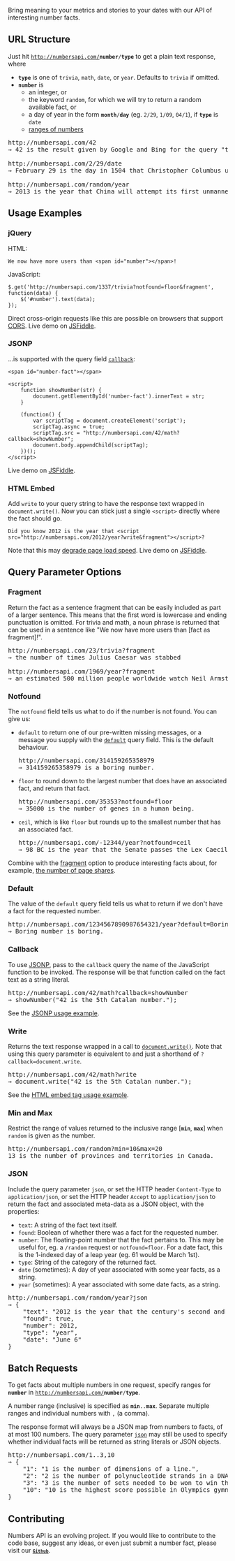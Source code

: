 Bring meaning to your metrics and stories to your dates with our API of interesting number facts.

## URL Structure

Just hit <code>http://numbersapi.com/<strong>number</strong>/<strong>type</strong></code> to get a plain text response, where

- **`type`** is one of `trivia`, `math`, `date`, or `year`. Defaults to `trivia` if omitted.
- **`number`** is
  - an integer, or
  - the keyword `random`, for which we will try to return a random available fact, or
  - a day of year in the form <code><strong>month</strong>/<strong>day</strong></code> (eg. `2/29`, `1/09`, `04/1`), if **`type`** is `date`
  - <a href="#batching">ranges of numbers</a>

<pre>
http://numbersapi.com/42
&rArr; 42 is the result given by Google and Bing for the query "the answer to life the universe and everything".

http://numbersapi.com/2/29/date
&rArr; February 29 is the day in 1504 that Christopher Columbus uses his knowledge of a lunar eclipse to convince Native Americans to provide him with supplies.

http://numbersapi.com/random/year
&rArr; 2013 is the year that China will attempt its first unmanned Moon landing.
</pre>

## Usage Examples

### jQuery

HTML:

    We now have more users than <span id="number"></span>!

JavaScript:

    $.get('http://numbersapi.com/1337/trivia?notfound=floor&fragment', function(data) {
        $('#number').text(data);
    });

Direct cross-origin requests like this are possible on browsers that support [CORS](http://en.wikipedia.org/wiki/Cross-Origin_Resource_Sharing). Live demo on [JSFiddle](http://jsfiddle.net/divad12/ffHEh/).

### JSONP

...is supported with the query field [`callback`](#callback):

    <span id="number-fact"></span>

    <script>
        function showNumber(str) {
            document.getElementById('number-fact').innerText = str;
        }

        (function() {
            var scriptTag = document.createElement('script');
            scriptTag.async = true;
            scriptTag.src = "http://numbersapi.com/42/math?callback=showNumber";
            document.body.appendChild(scriptTag);
        })();
    </script>

Live demo on [JSFiddle](http://jsfiddle.net/divad12/4A6Pw/).

<h3 id="single-script-tag">HTML Embed</h3>

Add `write` to your query string to have the response text wrapped in `document.write()`. Now you can stick just a single `<script>` directly where the fact should go.

    Did you know 2012 is the year that <script src="http://numbersapi.com/2012/year?write&fragment"></script>?

Note that this may <a href="http://developer.yahoo.com/performance/rules.html#js_bottom">degrade page load speed</a>. Live demo on [JSFiddle](http://jsfiddle.net/divad12/vd58j/).

## Query Parameter Options

### Fragment

Return the fact as a sentence fragment that can be easily included as part of a larger sentence. This means that the first word is lowercase and ending punctuation is omitted. For trivia and math, a noun phrase is returned that can be used in a sentence like "We now have more users than [fact as fragment]!".

<pre>
http://numbersapi.com/23/trivia?fragment
&rArr; the number of times Julius Caesar was stabbed

http://numbersapi.com/1969/year?fragment
&rArr; an estimated 500 million people worldwide watch Neil Armstrong take his historic first steps on the Moon
</pre>

### Notfound

The `notfound` field tells us what to do if the number is not found. You can give us:

- `default` to return one of our pre-written missing messages, or a message you supply with the [`default`](#default) query field. This is the default behaviour.
  <pre>http://numbersapi.com/314159265358979
  &rArr; 314159265358979 is a boring number.</pre>
- `floor` to round down to the largest number that does have an associated fact, and return that fact.
  <pre>http://numbersapi.com/35353?notfound=floor
  &rArr; 35000 is the number of genes in a human being.</pre>
- `ceil`, which is like `floor` but rounds up to the smallest number that has an associated fact.
  <pre>http://numbersapi.com/-12344/year?notfound=ceil
  &rArr; 98 BC is the year that the Senate passes the Lex Caecilia Didia which bans omnibus bills.</pre>

Combine with the [fragment](#fragment) option to produce interesting facts about, for example, [the number of page shares](#visitors).

### Default

The value of the `default` query field tells us what to return if we don't have a fact for the requested number.

<pre>
http://numbersapi.com/1234567890987654321/year?default=Boring+number+is+boring.
&rArr; Boring number is boring.
</pre>

### Callback

To use [JSONP](http://en.wikipedia.org/wiki/JSONP), pass to the `callback` query the name of the JavaScript function to be invoked. The response will be that function called on the fact text as a string literal.

<pre>
http://numbersapi.com/42/math?callback=showNumber
&rArr; showNumber("42 is the 5th Catalan number.");
</pre>

See the [JSONP usage example](#jsonp).

### Write

Returns the text response wrapped in a call to [`document.write()`](https://developer.mozilla.org/en/document.write). Note that using this query parameter is equivalent to and just a shorthand of `?callback=document.write`.

<pre>
http://numbersapi.com/42/math?write
&rArr; document.write("42 is the 5th Catalan number.");
</pre>

See the [HTML embed tag usage example](#single-script-tag).

### Min and Max

Restrict the range of values returned to the inclusive range \[**`min`**, **`max`**\] when `random` is given as the number.

<pre>
http://numbersapi.com/random?min=10&max=20
13 is the number of provinces and territories in Canada.
</pre>

### JSON

Include the query parameter `json`, or set the HTTP header `Content-Type` to `application/json`, or set the HTTP header `Accept` to `application/json` to return the fact and associated meta-data as a JSON object, with the properties:

- `text`: A string of the fact text itself.
- `found`: Boolean of whether there was a fact for the requested number.
- `number`: The floating-point number that the fact pertains to. This may be useful for, eg. a `/random` request or `notfound=floor`. For a date fact, this is the 1-indexed day of a leap year (eg. 61 would be March 1st).
- `type`: String of the category of the returned fact.
- `date` (sometimes): A day of year associated with some year facts, as a string.
- `year` (sometimes): A year associated with some date facts, as a string.

<pre>
http://numbersapi.com/random/year?json
&rArr; {
    "text": "2012 is the year that the century's second and last solar transit of Venus occurs on June 6.",
    "found": true,
    "number": 2012,
    "type": "year",
    "date": "June 6"
}
</pre>

<h2 id="batching">Batch Requests</h2>

To get facts about multiple numbers in one request, specify ranges for <code><strong>number</strong></code> in <code>http://numbersapi.com/<strong>number</strong>/<strong>type</strong></code>.

A number range (inclusive) is specified as <code><strong>min</strong>..<strong>max</strong></code>. Separate multiple ranges and individual numbers with `,` (a comma).

The response format will always be a JSON map from numbers to facts, of at most 100 numbers. The query parameter [`json`](/#json) may still be used to specify whether individual facts will be returned as string literals or JSON objects.

<pre>
http://numbersapi.com/1..3,10
&rArr; {
    "1": "1 is the number of dimensions of a line.",
    "2": "2 is the number of polynucleotide strands in a DNA double helix.",
    "3": "3 is the number of sets needed to be won to win the whole match in volleyball.",
    "10": "10 is the highest score possible in Olympics gymnastics competitions."
}
</pre>


## Contributing

Numbers API is an evolving project. If you would like to contribute to the code base, suggest any ideas, or even just submit a number fact, please visit our <code><strong>[`Github`](https://github.com/rithmschool/numbers_api/blob/master/CONTRIBUTING.md)</strong></code>.
